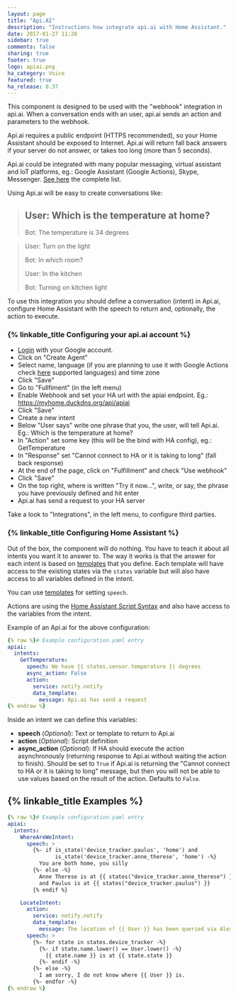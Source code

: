 ```yaml
---
layout: page
title: "Api.AI"
description: "Instructions how integrate api.ai with Home Assistant."
date: 2017-01-27 11:28
sidebar: true
comments: false
sharing: true
footer: true
logo: apiai.png
ha_category: Voice
featured: true
ha_release: 0.37
---
```


This component is designed to be used with the "webhook" integration in api.ai. When a conversation ends with an user, api.ai sends an action and parameters to the webhook.

Api.ai requires a public endpoint (HTTPS recommended), so your Home Assistant should be exposed to Internet. Api.ai will return fall back answers if your server do not answer, or takes too long (more than 5 seconds).

Api.ai could be integrated with many popular messaging, virtual assistant and IoT platforms, eg.: Google Assistant (Google Actions), Skype, Messenger. [See here](https://docs.api.ai/docs/integrations) the complete list.

Using Api.ai will be easy to create conversations like:
 > User: Which is the temperature at home?
 > -
 > Bot: The temperature is 34 degrees

 > User: Turn on the light
 >
 > Bot: In which room?
 >
 > User: In the kitchen
 >
 > Bot: Turning on kitchen light

To use this integration you should define a conversation (intent) in Api.ai, configure Home Assistant with the speech to return and, optionally, the action to execute.

### {% linkable_title Configuring your api.ai account %}
- [Login][apiai-web] with your Google account.
- Click on "Create Agent"
- Select name, language (if you are planning to use it with Google Actions check [here](https://support.google.com/assistant/answer/7108196?hl=en) supported languages) and time zone
- Click "Save"
- Go to "Fullfiment" (in the left menu)
- Enable Webhook and set your HA url with the apiai endpoint. Eg.: https://myhome.duckdns.org/api/apiai
- Click "Save"
- Create a new intent
- Below "User says" write one phrase that you, the user, will tell Api.ai. Eg.: Which is the temperature at home?
- In "Action" set some key (this will be the bind with HA config), eg.: GetTemperature
- In "Response" set "Cannot connect to HA or it is taking to long" (fall back response)
- At the end of the page, click on "Fulfillment" and check "Use webhook"
- Click "Save"
- On the top right, where is written "Try it now...", write, or say, the phrase you have previously defined and hit enter
- Api.ai has send a request to your HA server

Take a look to "Integrations", in the left menu, to configure third parties.


### {% linkable_title Configuring Home Assistant %}
Out of the box, the component will do nothing. You have to teach it about all intents you want it to answer to. The way it works is that the answer for each intent is based on [templates] that you define. Each template will have access to the existing states via the `states` variable but will also have access to all variables defined in the intent.

You can use [templates] for setting `speech`.

Actions are using the [Home Assistant Script Syntax] and also have access to the variables from the intent.

[Home Assistant Script Syntax]: /getting-started/scripts/

Example of an Api.ai for the above configuration:

```yaml
{% raw %}# Example configuration.yaml entry
apiai:
  intents:
    GetTemperature:
      speech: We have {{ states.sensor.temperature }} degrees
      async_action: False
      action:
        service: notify.notify
        data_template:
          message: Api.ai has send a request
{% endraw %}
```

Inside an intent we can define this variables:
- **speech** (*Optional*): Text or template to return to Api.ai
- **action** (*Optional*): Script definition
- **async_action** (*Optional*): If HA should execute the action asynchronously (returning response to Api.ai without waiting the action to finish). Should be set to `True` if Api.ai is returning the "Cannot connect to HA or it is taking to long" message, but then you will not be able to use values based on the result of the action. Defaults to `False`.


## {% linkable_title Examples %}

```yaml
{% raw %}# Example configuration.yaml entry
apiai:
  intents:
    WhereAreWeIntent:
      speech: >
        {%- if is_state('device_tracker.paulus', 'home') and
               is_state('device_tracker.anne_therese', 'home') -%}
          You are both home, you silly
        {%- else -%}
          Anne Therese is at {{ states("device_tracker.anne_therese") }}
          and Paulus is at {{ states("device_tracker.paulus") }}
        {% endif %}

    LocateIntent:
      action:
        service: notify.notify
        data_template:
          message: The location of {{ User }} has been queried via Alexa.
      speech: >
        {%- for state in states.device_tracker -%}
          {%- if state.name.lower() == User.lower() -%}
            {{ state.name }} is at {{ state.state }}
          {%- endif -%}
        {%- else -%}
          I am sorry, I do not know where {{ User }} is.
        {%- endfor -%}
{% endraw %}
```

[apiai-web]: https://api.ai/
[templates]: /topics/templating/
